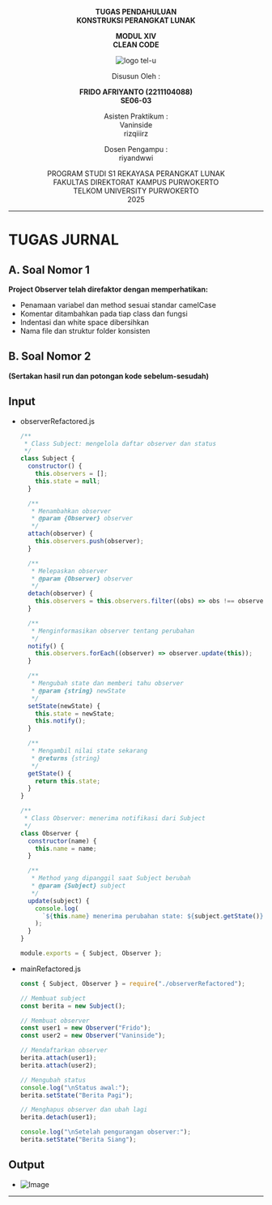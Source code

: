 <div align="center">

**TUGAS PENDAHULUAN**  
**KONSTRUKSI PERANGKAT LUNAK**

**MODUL XIV**  
**CLEAN CODE**

![logo tel-u](https://github.com/user-attachments/assets/3a44181d-9c92-47f6-8cf0-87755117fd99)

Disusun Oleh :

**FRIDO AFRIYANTO (2211104088)**  
**SE06-03**

Asisten Praktikum :  
Vaninside  
rizqiiirz

Dosen Pengampu :  
riyandwwi

PROGRAM STUDI S1 REKAYASA PERANGKAT LUNAK  
FAKULTAS DIREKTORAT KAMPUS PURWOKERTO  
TELKOM UNIVERSITY PURWOKERTO  
2025

</div>

---

# TUGAS JURNAL

## A. Soal Nomor 1

**Project Observer telah direfaktor dengan memperhatikan:**

- Penamaan variabel dan method sesuai standar camelCase
- Komentar ditambahkan pada tiap class dan fungsi
- Indentasi dan white space dibersihkan
- Nama file dan struktur folder konsisten

## B. Soal Nomor 2

**(Sertakan hasil run dan potongan kode sebelum-sesudah)**

## Input

- observerRefactored.js

  ```js
  /**
   * Class Subject: mengelola daftar observer dan status
   */
  class Subject {
    constructor() {
      this.observers = [];
      this.state = null;
    }

    /**
     * Menambahkan observer
     * @param {Observer} observer
     */
    attach(observer) {
      this.observers.push(observer);
    }

    /**
     * Melepaskan observer
     * @param {Observer} observer
     */
    detach(observer) {
      this.observers = this.observers.filter((obs) => obs !== observer);
    }

    /**
     * Menginformasikan observer tentang perubahan
     */
    notify() {
      this.observers.forEach((observer) => observer.update(this));
    }

    /**
     * Mengubah state dan memberi tahu observer
     * @param {string} newState
     */
    setState(newState) {
      this.state = newState;
      this.notify();
    }

    /**
     * Mengambil nilai state sekarang
     * @returns {string}
     */
    getState() {
      return this.state;
    }
  }

  /**
   * Class Observer: menerima notifikasi dari Subject
   */
  class Observer {
    constructor(name) {
      this.name = name;
    }

    /**
     * Method yang dipanggil saat Subject berubah
     * @param {Subject} subject
     */
    update(subject) {
      console.log(
        `${this.name} menerima perubahan state: ${subject.getState()}`
      );
    }
  }

  module.exports = { Subject, Observer };
  ```

- mainRefactored.js

  ```js
  const { Subject, Observer } = require("./observerRefactored");

  // Membuat subject
  const berita = new Subject();

  // Membuat observer
  const user1 = new Observer("Frido");
  const user2 = new Observer("Vaninside");

  // Mendaftarkan observer
  berita.attach(user1);
  berita.attach(user2);

  // Mengubah status
  console.log("\nStatus awal:");
  berita.setState("Berita Pagi");

  // Menghapus observer dan ubah lagi
  berita.detach(user1);

  console.log("\nSetelah pengurangan observer:");
  berita.setState("Berita Siang");
  ```

## Output

- ![Image](https://github.com/user-attachments/assets/d6ed6836-7abc-4810-a38e-e6cc875321e0)

---
